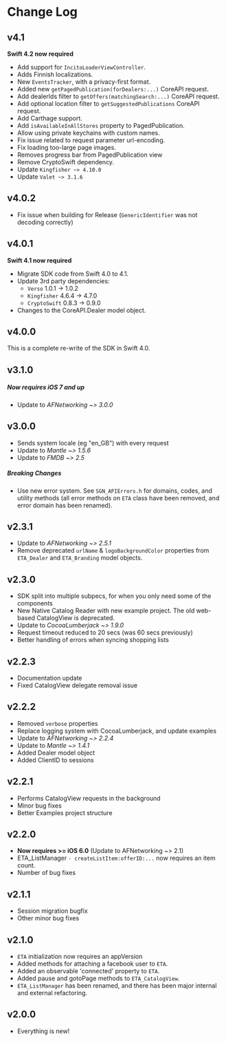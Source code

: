 # Change Log

## v4.1
**Swift 4.2 now required**

- Add support for `IncitoLoaderViewController`.
- Adds Finnish localizations.
- New `EventsTracker`, with a privacy-first format.
- Added new `getPagedPublication(forDealers:...)` CoreAPI request.
- Add dealerIds filter to `getOffers(matchingSearch:...)` CoreAPI request.
- Add optional location filter to `getSuggestedPublications` CoreAPI request.
- Add Carthage support.
- Add `isAvailableInAllStores` property to PagedPublication.
- Allow using private keychains with custom names.
- Fix issue related to request parameter url-encoding.
- Fix loading too-large page images.
- Removes progress bar from PagedPublication view
- Remove CryptoSwift dependency.
- Update `Kingfisher ~> 4.10.0` 
- Update `Valet ~> 3.1.6`

## v4.0.2
- Fix issue when building for Release (`GenericIdentifier` was not decoding correctly)

## v4.0.1
**Swift 4.1 now required**

- Migrate SDK code from Swift 4.0 to 4.1.
- Update 3rd party dependencies:
	- `Verso` 1.0.1 -> 1.0.2
	- `Kingfisher` 4.6.4 -> 4.7.0
	- `CryptoSwift` 0.8.3 -> 0.9.0
- Changes to the CoreAPI.Dealer model object.

## v4.0.0
This is a complete re-write of the SDK in Swift 4.0.


## v3.1.0

##### Now requires iOS 7 and up
* Update to *AFNetworking ~> 3.0.0*


## v3.0.0
* Sends system locale (eg "en_GB") with every request
* Update to *Mantle ~> 1.5.6*
* Update to *FMDB ~> 2.5* 

##### Breaking Changes
* Use new error system. See `SGN_APIErrors.h` for domains, codes, and utility methods (all error methods on `ETA` class have been removed, and error domain has been renamed).

## v2.3.1
* Update to *AFNetworking ~> 2.5.1*
* Remove deprecated `urlName` & `logoBackgroundColor` properties from `ETA_Dealer` and `ETA_Branding` model objects.

## v2.3.0
* SDK split into multiple subpecs, for when you only need some of the components
* New Native Catalog Reader with new example project. The old web-based CatalogView is deprecated.
* Update to *CocoaLumberjack ~> 1.9.0*
* Request timeout reduced to 20 secs (was 60 secs previously)
* Better handling of errors when syncing shopping lists

## v2.2.3
* Documentation update
* Fixed CatalogView delegate removal issue

## v2.2.2
* Removed `verbose` properties
* Replace logging system with CocoaLumberjack, and update examples
* Update to *AFNetworking ~> 2.2.4*
* Update to *Mantle ~> 1.4.1*
* Added Dealer model object
* Added ClientID to sessions

## v2.2.1
* Performs CatalogView requests in the background
* Minor bug fixes
* Better Examples project structure

## v2.2.0
* **Now requires >= iOS 6.0** (Update to AFNetworking ~> 2.1)
* ETA_ListManager `- createListItem:offerID:...` now requires an item count.
* Number of bug fixes


## v2.1.1
* Session migration bugfix
* Other minor bug fixes

## v2.1.0
* `ETA` initialization now requires an appVersion
* Added methods for attaching a facebook user to `ETA`.
* Added an observable 'connected' property to `ETA`.
* Added pause and gotoPage methods to `ETA_CatalogView`.
* `ETA_ListManager` has been renamed, and there has been major internal and external refactoring.

## v2.0.0
* Everything is new!

